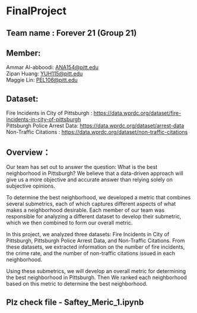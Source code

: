 # FinalProject

## Team name : Forever 21 (Group 21)

## Member:  
Ammar Al-abboodi: ANA154@pitt.edu     
Zipan Huang: YUH115@pitt.edu  
Maggie Lin: PEL106@pitt.edu  

## Dataset: 
Fire Incidents in City of Pittsburgh  : https://data.wprdc.org/dataset/fire-incidents-in-city-of-pittsburgh  
Pittsburgh Police Arrest Data:  https://data.wprdc.org/dataset/arrest-data  
Non-Traffic Citations : https://data.wprdc.org/dataset/non-traffic-citations  

## Overview：
Our team has set out to answer the question: What is the best neighborhood in Pittsburgh? We believe that a data-driven approach will give us a more objective and accurate answer than relying solely on subjective opinions.

To determine the best neighborhood, we developed a metric that combines several submetrics, each of which captures different aspects of what makes a neighborhood desirable. Each member of our team was responsible for analyzing a different dataset to develop their submetric, which we then combined to form our overall metric.

In this project, we analyzed three datasets: Fire Incidents in City of Pittsburgh, Pittsburgh Police Arrest Data, and Non-Traffic Citations. From these datasets, we extracted information on the number of fire incidents, the crime rate, and the number of non-traffic citations issued in each neighborhood.

Using these submetrics, we will develop an overall metric for determining the best neighborhood in Pittsburgh. Then We ranked each neighborhood based on this metric to determine the best neighborhood.

## Plz check file - Saftey_Meric_1.ipynb
